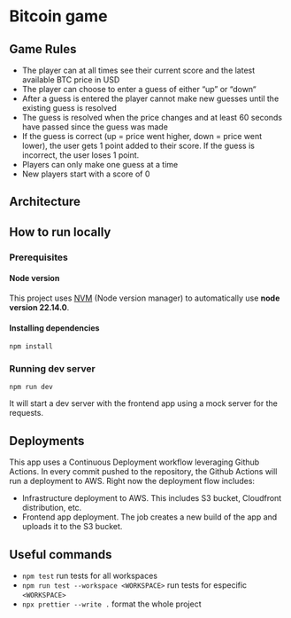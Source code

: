 # Bitcoin game

## Game Rules

- The player can at all times see their current score and the latest available BTC price in USD
- The player can choose to enter a guess of either “up” or “down“
- After a guess is entered the player cannot make new guesses until the existing guess is resolved
- The guess is resolved when the price changes and at least 60 seconds have passed since the guess was made
- If the guess is correct (up = price went higher, down = price went lower), the user gets 1 point added to their score. If the guess is incorrect, the user
  loses 1 point.
- Players can only make one guess at a time
- New players start with a score of 0

## Architecture

## How to run locally

### Prerequisites

#### Node version

This project uses [NVM](https://github.com/nvm-sh/nvm) (Node version manager) to automatically use **node version 22.14.0**.

#### Installing dependencies

`npm install`

### Running dev server

`npm run dev`

It will start a dev server with the frontend app using a mock server for the requests.

## Deployments

This app uses a Continuous Deployment workflow leveraging Github Actions. In every commit pushed to the repository, the Github Actions will run a deployment to
AWS. Right now the deployment flow includes:

- Infrastructure deployment to AWS. This includes S3 bucket, Cloudfront distribution, etc.
- Frontend app deployment. The job creates a new build of the app and uploads it to the S3 bucket.

## Useful commands

- `npm test` run tests for all workspaces
- `npm run test --workspace <WORKSPACE>` run tests for especific `<WORKSPACE>`
- `npx prettier --write .` format the whole project
